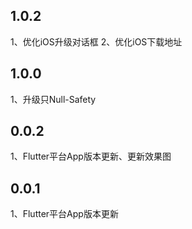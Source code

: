 ## 1.0.2
1、优化iOS升级对话框
2、优化iOS下载地址

## 1.0.0
1、升级只Null-Safety

## 0.0.2
1、Flutter平台App版本更新、更新效果图

## 0.0.1
1、Flutter平台App版本更新